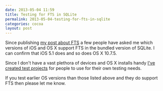 ```yaml
---
date: 2013-05-04 11:59
title: Testing for FTS in SQLite
permalink: 2013-05-04-testing-for-fts-in-sqlite
categories: cocoa
layout: post
---
```


Since publishing [my post about FTS](http://swwritings.com/post/2013-04-30-searching-for-speedy-searching) a few people have asked me which versions of iOS and OS X support FTS in the bundled version of SQLite. I can confirm that iOS 5.1 does and so does OS X 10.7.5.

Since I don't have a vast plethora of devices and OS X installs handy [I've created test projects](https://bitbucket.org/ottersoftware/fts-test/overview) for people to use for their own testing needs.

If you test earlier OS versions than those listed above and they do support FTS then please let me know.
